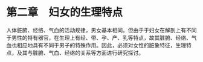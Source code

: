 # 第二章　妇女的生理特点

人体脏腑、经络、气血的活动规律，男女基本相同。但由于于妇女在解剖上有不同于男性的特有器官，在生理上有经、带、孕、产、乳等特点，故其脏腑、经络、气血也相应地具有不同于男子的特殊作用。因此，必须对女性的脏象特征，生理特点，及其与脏腑、气血、经络的关系等方面进行研究探讨。
